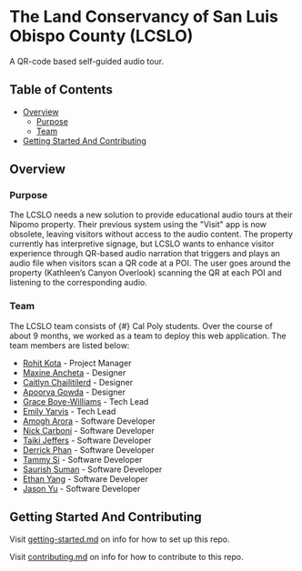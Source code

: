 # The Land Conservancy of San Luis Obispo County (LCSLO)

A QR-code based self-guided audio tour.

## Table of Contents

- [Overview](#overview)
  - [Purpose](#purpose)
  - [Team](#team)
- [Getting Started And Contributing](#getting-started-and-contributing)

## Overview

### Purpose

The LCSLO needs a new solution to provide educational audio tours at their Nipomo property. Their previous system using the "Visit" app is now obsolete, leaving visitors without access to the audio content. The property currently has interpretive signage, but LCSLO wants to enhance visitor experience through QR-based audio narration that triggers and plays an audio file when visitors scan a QR code at a POI. The user goes around the property (Kathleen’s Canyon Overlook) scanning the QR at each POI and listening to the corresponding audio.

### Team

The LCSLO team consists of {#} Cal Poly students. Over the course of about 9 months, we worked as a team to deploy this web application. The team members are listed below:

- [Rohit Kota](https://www.linkedin.com/in/rohit-kota4/) - Project Manager
- [Maxine Ancheta](https://www.linkedin.com/in/maxineancheta/) - Designer
- [Caitlyn Chailitilerd](http://www.linkedin.com/in/caitlynchailitilerd) - Designer
- [Apoorva Gowda]() - Designer
- [Grace Boye-Williams](https://www.linkedin.com/in/graceboyewilliams/) - Tech Lead
- [Emily Yarvis](https://www.linkedin.com/in/emily-yarvis/) - Tech Lead
- [Amogh Arora](https://www.linkedin.com/in/amogharora76/) - Software Developer
- [Nick Carboni](https://www.linkedin.com/in/nick-carboni/) - Software Developer
- [Taiki Jeffers](https://www.linkedin.com/in/taiki-jeffers/) - Software Developer
- [Derrick Phan](https://www.linkedin.com/in/derrick-phan/) - Software Developer
- [Tammy Si](https://www.linkedin.com/in/tammy-si-104303244/) - Software Developer
- [Saurish Suman](https://www.linkedin.com/saurish-suman/) - Software Developer
- [Ethan Yang]() - Software Developer
- [Jason Yu](https://www.linkedin.com/jasonyu101/) - Software Developer
## Getting Started And Contributing

Visit [getting-started.md](docs/getting-started.md) on info for how to set up this repo.

Visit [contributing.md](docs/contributing.md) on info for how to contribute to this repo.
